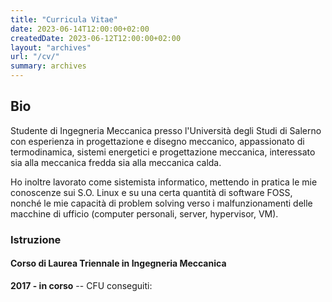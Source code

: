 ```yaml
---
title: "Curricula Vitae"
date: 2023-06-14T12:00:00+02:00
createdDate: 2023-06-12T12:00:00+02:00
layout: "archives"
url: "/cv/"
summary: archives
---
```


## Bio
Studente di Ingegneria Meccanica presso l'Università degli Studi di Salerno con esperienza in progettazione e disegno meccanico, appassionato di termodinamica, sistemi energetici e progettazione meccanica, interessato sia alla meccanica fredda sia alla meccanica calda.

Ho inoltre lavorato come sistemista informatico, mettendo in pratica le mie conoscenze sui S.O. Linux e su una certa quantità di software FOSS, nonché le mie capacità di problem solving verso i malfunzionamenti delle macchine di ufficio (computer personali, server, hypervisor, VM).

### Istruzione

#### Corso di Laurea Triennale in Ingegneria Meccanica
**2017 - in corso** -- CFU conseguiti:
